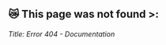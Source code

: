 ## 😿 This page was not found >:


<!--------------- SEO --------------->
###### Title: Error 404 - Documentation